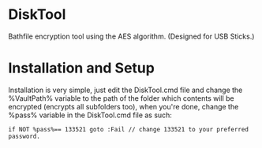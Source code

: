 # DiskTool
Bathfile encryption tool using the AES algorithm. (Designed for USB Sticks.)

# Installation and Setup
Installation is very simple, just edit the DiskTool.cmd file and change the %VaultPath% variable to the path of the folder which contents will be encrypted (encrypts all subfolders too), when you're done, change the %pass% variable in the DiskTool.cmd file as such:

```batch
if NOT %pass%== 133521 goto :Fail // change 133521 to your preferred password.
